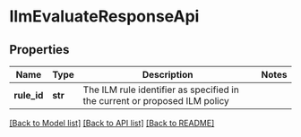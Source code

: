 # IlmEvaluateResponseApi

## Properties
Name | Type | Description | Notes
------------ | ------------- | ------------- | -------------
**rule_id** | **str** | The ILM rule identifier as specified in the current or proposed ILM policy | 

[[Back to Model list]](../README.md#documentation-for-models) [[Back to API list]](../README.md#documentation-for-api-endpoints) [[Back to README]](../README.md)


